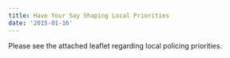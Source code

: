 ```yaml
---
title: Have Your Say Shaping Local Priorities
date: '2015-01-16'
---
```

Please see the attached leaflet regarding local policing priorities.
